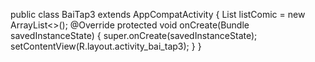 public class BaiTap3 extends AppCompatActivity {
    List<Comic> listComic = new ArrayList<>();
    @Override
    protected void onCreate(Bundle savedInstanceState) {
        super.onCreate(savedInstanceState);
        setContentView(R.layout.activity_bai_tap3);
    }
}

